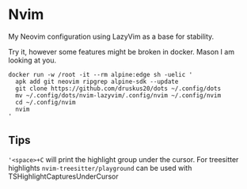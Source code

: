 # Nvim

My Neovim configuration using LazyVim as a base for stability.

Try it, however some features might be broken in docker. Mason I am looking at you.

```
docker run -w /root -it --rm alpine:edge sh -uelic '
  apk add git neovim ripgrep alpine-sdk --update
  git clone https://github.com/druskus20/dots ~/.config/dots
  mv ~/.config/dots/nvim-lazyvim/.config/nvim ~/.config/nvim
  cd ~/.config/nvim
  nvim 
'
```

## Tips

`'<space>+C` will print the highlight group under the cursor. For treesitter
highlights `nvim-treesitter/playground` can be used with TSHighlightCapturesUnderCursor
